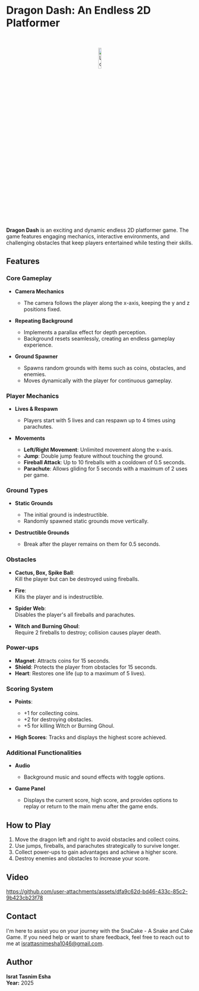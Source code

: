 # Dragon Dash: An Endless 2D Platformer  

<br>
<p align="center">
  <img src="https://github.com/user-attachments/assets/242222d5-4207-473b-987d-58163257f6ab" alt="Logo" width="12%">
</p>

**Dragon Dash** is an exciting and dynamic endless 2D platformer game. The game features engaging mechanics, interactive environments, and challenging obstacles that keep players entertained while testing their skills.

## Features

### Core Gameplay
- **Camera Mechanics**  
  - The camera follows the player along the x-axis, keeping the y and z positions fixed.  

- **Repeating Background**  
  - Implements a parallax effect for depth perception.  
  - Background resets seamlessly, creating an endless gameplay experience.  

- **Ground Spawner**  
  - Spawns random grounds with items such as coins, obstacles, and enemies.  
  - Moves dynamically with the player for continuous gameplay.  

### Player Mechanics
- **Lives & Respawn**  
  - Players start with 5 lives and can respawn up to 4 times using parachutes.  

- **Movements**  
  - **Left/Right Movement**: Unlimited movement along the x-axis.  
  - **Jump**: Double jump feature without touching the ground.  
  - **Fireball Attack**: Up to 10 fireballs with a cooldown of 0.5 seconds.  
  - **Parachute**: Allows gliding for 5 seconds with a maximum of 2 uses per game.  

### Ground Types
- **Static Grounds**  
  - The initial ground is indestructible.  
  - Randomly spawned static grounds move vertically.  

- **Destructible Grounds**  
  - Break after the player remains on them for 0.5 seconds.  

### Obstacles
- **Cactus, Box, Spike Ball**:  
  Kill the player but can be destroyed using fireballs.  

- **Fire**:  
  Kills the player and is indestructible.  

- **Spider Web**:  
  Disables the player's all fireballs and parachutes.  

- **Witch and Burning Ghoul**:  
  Require 2 fireballs to destroy; collision causes player death.  

### Power-ups
- **Magnet**: Attracts coins for 15 seconds.  
- **Shield**: Protects the player from obstacles for 15 seconds.  
- **Heart**: Restores one life (up to a maximum of 5 lives).  

### Scoring System
- **Points**:  
  - +1 for collecting coins.  
  - +2 for destroying obstacles.  
  - +5 for killing Witch or Burning Ghoul.  

- **High Scores**: Tracks and displays the highest score achieved.  

### Additional Functionalities
- **Audio**  
  - Background music and sound effects with toggle options.  

- **Game Panel**  
  - Displays the current score, high score, and provides options to replay or return to the main menu after the game ends.  

## How to Play
1. Move the dragon left and right to avoid obstacles and collect coins.  
2. Use jumps, fireballs, and parachutes strategically to survive longer.  
3. Collect power-ups to gain advantages and achieve a higher score.  
4. Destroy enemies and obstacles to increase your score.  

## Video

https://github.com/user-attachments/assets/dfa9c62d-bd46-433c-85c2-9b423cb23f78

## Contact

I'm here to assist you on your journey with the SnaCake - A Snake and Cake Game. If you need help or want to share feedback, feel free to reach out to me at [israttasnimesha1046@gmail.com](mailto:israttasnimesha1046@gmail.com).

## Author

**Israt Tasnim Esha**  
**Year:** 2025
